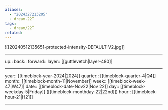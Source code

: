 ```yaml
---
aliases:
  - "2024327213205"
  - dream-22T
tags:
  - dream/22T
related:
---
```


![[20240512135651-protected-intensity-DEFAULT-V2.jpg]]

***

up:: 
back:: 
forward:: 
layer:: [[guttlevetch|layer-480]]

***

year:: [[timeblock-year-2024|2024]]
quarter:: [[timeblock-quarter-4|Q4]]
month:: [[timeblock-month-11|November]]
week:: [[timeblock-week-47|W47]]
date:: [[timeblock-date-Nov22|Nov 22]]
day:: [[timeblock-weekday-5|Friday]] ([[timeblock-monthday-22|22nd]])
hour:: [[timeblock-hour-21|H21]]

***
